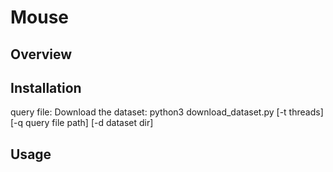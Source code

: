 # Mouse

## Overview

## Installation
query file: 
Download the dataset:
    python3 download_dataset.py [-t threads] [-q query file path] [-d dataset dir]
## Usage